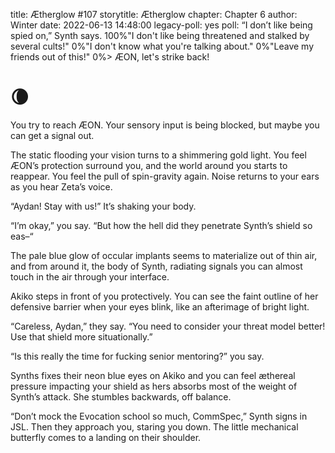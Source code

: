 title: Ætherglow #107
storytitle: Ætherglow 
chapter: Chapter 6
author: Winter
date: 2022-06-13 14:48:00
legacy-poll: yes
poll: “I don’t like being spied on,” Synth says.
      100%"I don't like being threatened and stalked by several cults!"
      0%"I don't know what you're talking about."
      0%"Leave my friends out of this!"
      0%> ÆON, let's strike back!


🌘
=

You try to reach ÆON. Your sensory input is being blocked, but maybe you can get a signal out.

The static flooding your vision turns to a shimmering gold light. You feel ÆON’s protection surround you, and the world around you starts to reappear. You feel the pull of spin-gravity again. Noise returns to your ears as you hear Zeta’s voice.

“Aydan! Stay with us!” It’s shaking your body.

“I’m okay,” you say. “But how the hell did they penetrate Synth’s shield so eas–“

The pale blue glow of occular implants seems to materialize out of thin air, and from around it, the body of Synth, radiating signals you can almost touch in the air through your interface.

Akiko steps in front of you protectively. You can see the faint outline of her defensive barrier when your eyes blink, like an afterimage of bright light.

“Careless, Aydan,” they say. “You need to consider your threat model better! Use that shield more situationally.”

“Is this really the time for fucking senior mentoring?” you say.

Synths fixes their neon blue eyes on Akiko and you can feel æthereal pressure impacting your shield as hers absorbs most of the weight of Synth’s attack. She stumbles backwards, off balance.

“Don’t mock the Evocation school so much, CommSpec,” Synth signs in JSL. Then they approach you, staring you down. The little mechanical butterfly comes to a landing on their shoulder.

